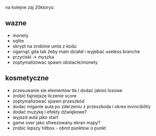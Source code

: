 na kolejne zaj 20ktorys: 

## wazne

- monety 
- sqlite 
- skrypt na zrobinie umla z kodu 
- ogarnąć gita tak żeby main działał i wyjebać useless branche 
- przyciski -> myszka
- zoptymalizowac spawn obstacle/monety


## kosmetyczne
- przesuwanie sie elementów tła i dodać jakieś losowe
- zrobić fajniejsze liczenie score 
- zoptymalizować spawn przeszkód 
- dodac miganie auta po zderzeniu z przeszkoda i okres invincibility 
- dodać muzykę i efekty dźwiękowe? 
- wyjazd auta jako start
- game over jako sfreezowany ekran mapy?
- zrobic lepszy hitbox - obrot punktow o punkt